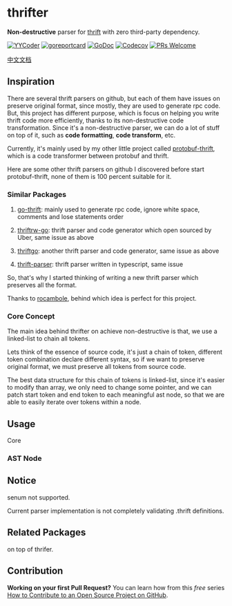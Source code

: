 # thrifter
**Non-destructive** parser for [thrift](https://thrift.apache.org/docs/types.html) with zero third-party dependency.

[![YYCoder](https://circleci.com/gh/YYCoder/thrifter.svg?style=svg)](https://app.circleci.com/pipelines/github/YYCoder/thrifter)
[![goreportcard](https://goreportcard.com/badge/github.com/yycoder/thrifter)](https://goreportcard.com/report/github.com/yycoder/thrifter)
[![GoDoc](https://pkg.go.dev/badge/github.com/YYCoder/thrifter)](https://pkg.go.dev/github.com/YYCoder/thrifter)
[![Codecov](https://codecov.io/gh/YYCoder/thrifter/branch/master/graph/badge.svg)](https://codecov.io/gh/YYCoder/thrifter)
[![PRs Welcome](https://img.shields.io/badge/PRs-welcome-brightgreen.svg?style=flat-square)](http://makeapullrequest.com)

[中文文档](./docs/cn.md)

## Inspiration
There are several thrift parsers on github, but each of them have issues on preserve original format, since mostly, they are used to generate rpc code. But, this project has different purpose, which is focus on helping you write thrift code more efficiently, thanks to its non-destructive code transformation. Since it's a non-destructive parser, we can do a lot of stuff on top of it, such as **code formatting**, **code transform**, etc.

Currently, it's mainly used by my other little project called [protobuf-thrift](https://github.com/YYCoder/protobuf-thrift), which is a code transformer between protobuf and thrift.

Here are some other thrift parsers on github I discovered before start protobuf-thrift, none of them is 100 percent suitable for it.

### Similar Packages
1. [go-thrift](https://github.com/samuel/go-thrift): mainly used to generate rpc code, ignore white space, comments and lose statements order

2. [thriftrw-go](https://github.com/thriftrw/thriftrw-go): thrift parser and code generator which open sourced by Uber, same issue as above

3. [thriftgo](https://github.com/cloudwego/thriftgo): another thrift parser and code generator, same issue as above

4. [thrift-parser](https://github.com/creditkarma/thrift-parser): thrift parser written in typescript, same issue

So, that's why I started thinking of writing a new thrift parser which preserves all the format.

Thanks to [rocambole](https://github.com/millermedeiros/rocambole), behind which idea is perfect for this project.

### Core Concept
The main idea behind thrifter on achieve non-destructive is that, we use a linked-list to chain all tokens.

Lets think of the essence of source code, it's just a chain of token, different token combination declare different syntax, so if we want to preserve original format, we must preserve all tokens from source code.

The best data structure for this chain of tokens is linked-list, since it's easier to modify than array, we only need to change some pointer, and we can patch start token and end token to each meaningful ast node, so that we are able to easily iterate over tokens within a node.

## Usage
Core

### AST Node

## Notice
senum not supported.

Current parser implementation is not completely validating .thrift definitions.

## Related Packages
on top of thrifer.

## Contribution
**Working on your first Pull Request?** You can learn how from this *free* series [How to Contribute to an Open Source Project on GitHub](https://kcd.im/pull-request).